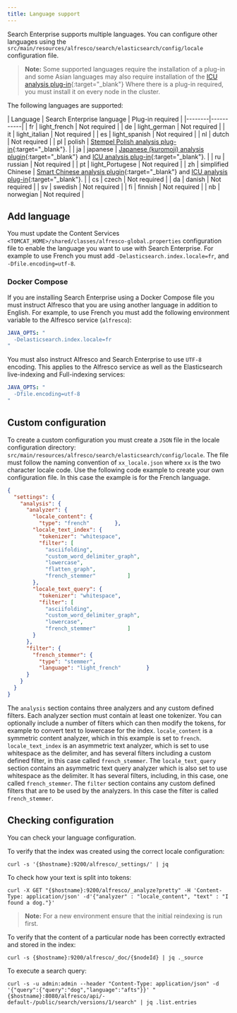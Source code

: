 ```yaml
---
title: Language support
---
```


Search Enterprise supports multiple languages. You can configure other languages using the `src/main/resources/alfresco/search/elasticsearch/config/locale` configuration file.

> **Note:** Some supported languages require the installation of a plug-in and some Asian languages may also require installation of the [ICU analysis plug-in](https://www.elastic.co/guide/en/elasticsearch/plugins/current/analysis-icu.html){:target="_blank"} Where there is a plug-in required, you must install it on every node in the cluster.

The following languages are supported:

| Language | Search Enterprise language | Plug-in required |
|--------|-----------|
| fr | light_french | Not required |
| de | light_german | Not required |
| it | light_italian | Not required |
| es | light_spanish | Not required |
| nl | dutch | Not required |
| pl | polish | [Stempel Polish analysis plug-in](https://www.elastic.co/guide/en/elasticsearch/plugins/current/analysis-stempel.html){:target="_blank"}. |
| ja | japanese | [Japanese (kuromoji) analysis plugin](https://www.elastic.co/guide/en/elasticsearch/plugins/current/analysis-kuromoji.html){:target="_blank"} and [ICU analysis plug-in](https://www.elastic.co/guide/en/elasticsearch/plugins/current/analysis-icu.html){:target="_blank"}. |
| ru | russian | Not required |
| pt | light_Portugese | Not required |
| zh | simplified Chinese | [Smart Chinese analysis plugin](https://www.elastic.co/guide/en/elasticsearch/plugins/current/analysis-smartcn.html){:target="_blank"} and [ICU analysis plug-in](https://www.elastic.co/guide/en/elasticsearch/plugins/current/analysis-icu.html){:target="_blank"}. |
| cs | czech | Not required |
| da | danish | Not required |
| sv | swedish | Not required |
| fi | finnish | Not required |
| nb | norwegian | Not required |

## Add language

You must update the Content Services `<TOMCAT_HOME>/shared/classes/alfresco-global.properties` configuration file to enable the language you want to use with Search Enterprise. For example to use French you must add `-Delasticsearch.index.locale=fr`, and `-Dfile.encoding=utf-8`.

### Docker Compose

If you are installing Search Enterprise using a Docker Compose file you must instruct Alfresco that you are using another language in addition to English. For example, to use French you must add the following environment variable to the Alfresco service (`alfresco`):

```yml
JAVA_OPTS: "
  -Delasticsearch.index.locale=fr
"
```

You must also instruct Alfresco and Search Enterprise to use `UTF-8` encoding. This applies to the Alfresco service as well as the Elasticsearch live-indexing and Full-indexing services:

```yml
JAVA_OPTS: "
  -Dfile.encoding=utf-8
"
```

## Custom configuration

To create a custom configuration you must create a `JSON` file in the locale configuration directory: `src/main/resources/alfresco/search/elasticsearch/config/locale`. The file must follow the naming convention of `xx_locale.json` where `xx` is the two character locale code. Use the following code example to create your own configuration file. In this case the example is for the French language.

```json
{
  "settings": {
    "analysis": {
      "analyzer": {
        "locale_content": {
          "type": "french"        },
        "locale_text_index": {
          "tokenizer": "whitespace",
          "filter": [
            "asciifolding",
            "custom_word_delimiter_graph",
            "lowercase",
            "flatten_graph",
            "french_stemmer"          ]
        },
        "locale_text_query": {
          "tokenizer": "whitespace",
          "filter": [
            "asciifolding",
            "custom_word_delimiter_graph",
            "lowercase",
            "french_stemmer"          ]
        }
      },
      "filter": {
        "french_stemmer": {
          "type": "stemmer",
          "language": "light_french"        }
      }
    }
  }
}
```

The `analysis` section contains three analyzers and any custom defined filters. Each analyzer section must contain at least one tokenizer. You can optionally include a number of filters which can then modify the tokens, for example to convert text to lowercase for the index. `locale_content` is a symmetric content analyzer, which in this example is set to `french`. `locale_text_index` is an asymmetric text analyzer, which is set to use whitespace as the delimiter, and has several filters including a custom defined filter, in this case called `french_stemmer`.
The `locale_text_query` section contains an asymmetric text query analyzer which is also set to use whitespace as the delimiter. It has several filters, including, in this case, one called `french_stemmer`.
The `filter` section contains any custom defined filters that are to be used by the analyzers. In this case the filter is called `french_stemmer`.

## Checking configuration

You can check your language configuration.

To verify that the index was created using the correct locale configuration:

`curl -s '{$hostname}:9200/alfresco/_settings/' | jq `

To check how your text is split into tokens:

`curl -X GET "{$hostname}:9200/alfresco/_analyze?pretty" -H 'Content-Type: application/json' -d'{"analyzer" : "locale_content", "text" : "I found a dog."}'`

> **Note:** For a new environment ensure that the initial reindexing is run first.

To verify that the content of a particular node has been correctly extracted and stored in the index:

`curl -s {$hostname}:9200/alfresco/_doc/{$nodeId} | jq ._source`

To execute  a search query:

`curl -s -u admin:admin --header "Content-Type: application/json" -d '{"query":{"query":"dog","language":"afts"}}' "{$hostname}:8080/alfresco/api/-default-/public/search/versions/1/search" | jq .list.entries`

